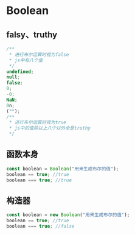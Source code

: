# Boolean

## falsy、truthy

```js
/**
 * 进行布尔运算时视为false
 * js中有八个值
 */
undefined;
null;
false;
0;
-0;
NaN;
0n;
("");
/**
 * 进行布尔运算时视为true
 * js中的值除以上八个以外全是truthy
 */
```

## 函数本身

```js
const boolean = Boolean("用来生成布尔的值");
boolean == true; //true
boolean === true; //true
```

## 构造器

```js
const boolean = new Boolean("用来生成布尔的值");
boolean == true; //true
boolean === true; //false
```
